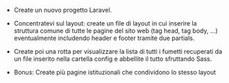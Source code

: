 - Create un nuovo progetto Laravel. 

- Concentratevi sul layout: create un file di layout in cui inserire la struttura comune di tutte le pagine del sito web (tag head, tag body, ...) eventualmente includendo header e footer tramite due partials.

- Create poi una rotta per visualizzare la lista di tutti i fumetti recuperati da un file inserito nella cartella config e abbellite il tutto sfruttando Sass.

- Bonus:
Create più pagine istituzionali che condividono lo stesso layout
